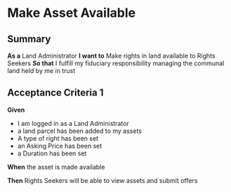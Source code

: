 # Make Asset Available

## Summary

**As a** Land Administrator
**I want to** Make rights in land available to Rights Seekers
**So that** I fulfill my fiduciary responsibility managing the communal land held by me in trust

## Acceptance Criteria 1

**Given**
  * I am logged in as a Land Administrator
  * a land parcel has been added to my assets
  * A type of right has been set
  * an Asking Price has been set
  * a Duration has been set

**When** the asset is made available

**Then** Rights Seekers will be able to view assets and submit offers
